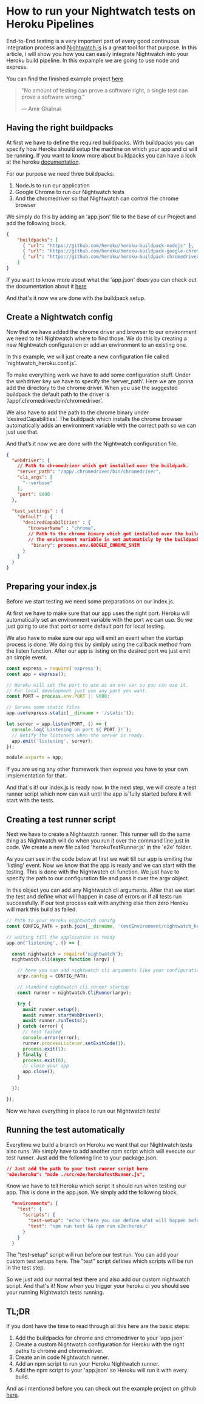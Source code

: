 # How to run your Nightwatch tests on Heroku Pipelines
End-to-End testing is a very important part of every good continuous integration process and
[Nightwatch.js](https://nightwatchjs.org/) is a great tool for that purpose.
In this article, i will show you how you can easily integrate Nightwatch into your Heroku build pipeline.
In this expample we are going to use node and express.

You can find the finished example project [here](https://github.com/TimonBerlin/heroku-pipelines-nightwatch)
> "No amount of testing can prove a software right, a single test can prove a software wrong." 
>
>— Amir Ghahrai

## Having the right buildpacks
At first we have to define the required buildpacks.
With buildpacks you can specify how Heroku should setup the machine on which your app and ci will be running.
If you want to know more about buildpacks you can have a look at the heroku 
[documentation](https://devcenter.heroku.com/articles/buildpacks).

For our purpose we need three buildpacks:
1. NodeJs to run our application
2. Google Chrome to run our Nightwatch tests
3. And the chromedriver so that Nightwatch can control the chrome browser

We simply do this by adding an 'app.json' file to the base of our Project and add the following block.

```json
{
    "buildpacks": [
      { "url": "https://github.com/heroku/heroku-buildpack-nodejs" },
      { "url": "https://github.com/heroku/heroku-buildpack-google-chrome" },
      { "url": "https://github.com/heroku/heroku-buildpack-chromedriver" }
    ]
}
```
If you want to know more about what the 'app.json' does you can check out the documentation about it [here](https://devcenter.heroku.com/articles/app-json-schema)

And that's it now we are done with the buildpack setup.
## Create a Nightwatch config
Now that we have added the chrome driver and browser to our environment we need to tell Nightwatch where to find those. 
We do this by creating a new Nightwatch configuration or add an environment to an existing one.

In this example, we will just create a new configuration file called 'nightwatch_heroku.conf.js'.

To make everything work we have to add some configuration stuff.
Under the webdriver key we have to specify the ‘server_path’. Here we are gonna add the directory to the chrome driver. When you use the suggested buildpack the default path to the driver is ‘/app/.chromedriver/bin/chromedriver’.

We also have to add the path to the chrome binary under ‘desiredCapabilities’.
The buildpack which installs the chrome browser automatically adds an environment variable with the correct path so we can just use that.

And that’s it now we are done with the Nightwatch configuration file.

```json
{ 
  "webdriver": {
    // Path to chromedriver which got installed over the buildpack.
    "server_path": "/app/.chromedriver/bin/chromedriver",
    "cli_args": [
      "--verbose"
    ],
    "port": 9090
  },
  
  "test_settings" : {
    "default" : {
      "desiredCapabilities" : {
        "browserName" : "chrome",
        // Path to the chrome binary which got installed over the buildpack. 
        // The environment variable is set automaticly by the buildpack itself.
         "binary": process.env.GOOGLE_CHROME_SHIM
      }
    }
  }
}
```

## Preparing your index.js
Before we start testing we need some preparations on our index.js.

At first we have to make sure that our app uses the right port.
Heroku will automatically set an environment variable with the port we can use.
So we just going to use that port or some default port for local testing.

We also have to make sure our app will emit an event when the startup process is done.
We doing this by simlply using the callback method from the listen function. After our app is
listing on the desired port we just emit an simple event.  

```javascript
const express = require('express');
const app = express();

// Heroku will set the port to use as an env var so you can use it.
// For local development just use any port you want.
const PORT = process.env.PORT || 9080;

// Serves some static files
app.use(express.static(__dirname + '/static'));

let server = app.listen(PORT, () => {
  console.log(`Listening on port ${ PORT }!`);
  // Notify the listeners when the server is ready.
  app.emit('listening', server);
});

module.exports = app;
```

If you are using any other framework then express you have to your own implementation for that.

And that´s it! our index.js is ready now.
In the next step, we will create a test runner script which now can wait until the app is`fully started before it will start with the tests.

## Creating a test runner script
Next we have to create a Nightwatch runner.
This runner will do the same thing as Nightwatch will do when you run it over the command line just in code.
We create a new file called 'herokuTestRunner.js' in the 'e2e' folder.

As you can see in the code below at first we wait till our app is emiting the 'listing' event.
Now we know that the app is ready and we can start with the testing. This is done with the Nightwatch cli function.
We just have to specify the path to our configuration file and pass it over the argv object.


In this object you can add any Nightwatch cli arguments. 
After that we start the test and define what will happen in case of errors or if all tests
run successfully. If our test process exit with anything else then zero Heroku will
mark this build as failed.

```javascript
// Path to your Heroku nightwatch conifg
const CONFIG_PATH = path.join(__dirname, 'testEnvironment/nightwatch_heroku.conf.js');

// waiting till the application is ready
app.on('listening', () => {

  const nightwatch = require('nightwatch');
  nightwatch.cli(async function (argv) {

    // here you can add nightwatch cli arguments like your configuration or additional stuff
    argv.config = CONFIG_PATH;

    // standard nightwatch cli runner startup
    const runner = nightwatch.CliRunner(argv);

    try {
      await runner.setup();
      await runner.startWebDriver();
      await runner.runTests();
    } catch (error) {
      // test failed
      console.error(error);
      runner.processListener.setExitCode(1);
      process.exit(1);
    } finally {
      process.exit(0);
      // close your app
      app.close();
    }

  });

});
```
Now we have everything in place to run our Nightwatch tests!
## Running the test automatically
Everytime we build a branch on Heroku we want that our Nightwatch tests also runs.
We simply have to add another npm script which will execute our test runner.
Just add the following line to your package.json.
```json
// Just add the path to your test runner script here
"e2e:heroku": "node ./src/e2e/herokuTestRunner.js",
```
Know we have to tell Heroku which script it should run when testing our app.
This is done in the app.json. We simply add the following block.

```json
  "environments": {
    "test": {
      "scripts": {
        "test-setup": "echo \"here you can define what will happen before the test runs\" && exit 0 ",
        "test": "npm run test && npm run e2e:heroku"
      }
    }
  }
```
The "test-setup" script will run before our test run. You can add your custom test setups here.
The "test" script defines which scripts will be run in the test step.

So we just add our normal test there and also add our custom nightwatch script.
And that's it! Now when you trigger your heroku ci you should see your running Nightwatch tests running.


## TL;DR
If you dont have the time to read through all this here are the basic steps:

1. Add the buildpacks for chrome and chromedriver to your 'app.json'
2. Create a custom Nightwatch configuration for Heroku with the right paths to chrome and chromedriver.
3. Create an in code Nightwatch runner.
4. Add an npm script to run your Heroku Nightwatch runner.
5. Add the npm script to your 'app.json' so Heroku will run it with every build.

And as i mentioned before you can check out the example project on github  [here](https://github.com/TimonBerlin/heroku-pipelines-nightwatch).
